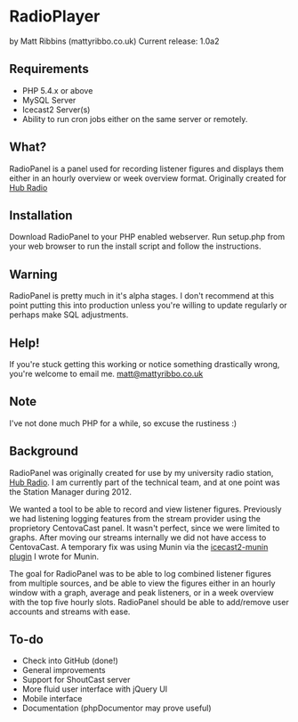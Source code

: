 RadioPlayer
===========
by Matt Ribbins (mattyribbo.co.uk)
Current release: 1.0a2

Requirements
------------
 * PHP 5.4.x or above
 * MySQL Server
 * Icecast2 Server(s)
 * Ability to run cron jobs either on the same server or remotely.

What?
-----
RadioPanel is a panel used for recording listener figures and displays them either in an hourly overview or week overview format. Originally created for [Hub Radio](http://www.hubradio.co.uk)

Installation
------------
Download RadioPanel to your PHP enabled webserver. Run setup.php from your web browser to run the install script and follow the instructions.

Warning
-------
RadioPanel is pretty much in it's alpha stages. I don't recommend at this point putting this into production unless you're willing to update regularly or perhaps make SQL adjustments.
 
Help!
-----
If you're stuck getting this working or notice something drastically wrong, you're welcome to email me. matt@mattyribbo.co.uk

Note
----
I've not done much PHP for a while, so excuse the rustiness :)

Background
----------
RadioPanel was originally created for use by my university radio station, [Hub Radio](http://www.hubradio.co.uk). I am currently part of the technical team, and at one point was the Station Manager during 2012.

We wanted a tool to be able to record and view listener figures. Previously we had listening logging features from the stream provider using the proprietory CentovaCast panel. It wasn't perfect, since we were limited to graphs. After moving our streams internally we did not have access to CentovaCast. A temporary fix was using Munin via the [icecast2-munin plugin](http://www.github.com/mattyribbo/icecast2-munin) I wrote for Munin.

The goal for RadioPanel was to be able to log combined listener figures from multiple sources, and be able to view the figures either in an hourly window with a graph, average and peak listeners, or in a week overview with the top five hourly slots. RadioPanel should be able to add/remove user accounts and streams with ease.

To-do
-----
- Check into GitHub (done!)
- General improvements
- Support for ShoutCast server
- More fluid user interface with jQuery UI
- Mobile interface
- Documentation (phpDocumentor may prove useful)